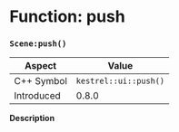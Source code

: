 
# Function: push
### `Scene:push()`

| Aspect | Value |
| --- | --- |
| C++ Symbol | `kestrel::ui::push()` |
| Introduced | 0.8.0 |

**Description**


